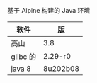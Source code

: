 基于 Alpine 构建的 Java 环境

| 软件     | 版       |
| -------- | -------- |
| 高山     | 3.8      |
| glibc 的 | 2.29-r0  |
| java 8   | 8u202b08 |
